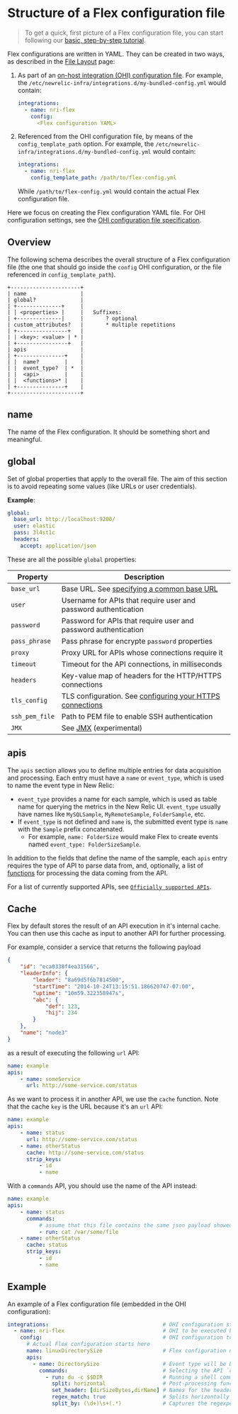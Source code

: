 # Structure of a Flex configuration file

> To get a quick, first picture of a Flex configuration file, you can start following our [basic, step-by-step tutorial](../../basic-tutorial.md).

Flex configurations are written in YAML. They can be created in two ways, as described in the [File Layout](./file_layout.md) page:
 
1. As part of an [on-host integration (OHI) configuration file](https://docs.newrelic.com/docs/integrations/integrations-sdk/file-specifications/integration-configuration-file-specifications-agent-v180).
   For example,  the `/etc/newrelic-infra/integrations.d/my-bundled-config.yml` would contain:
    
   ```yaml
   integrations:
     - name: nri-flex
       config:
         <Flex configuration YAML>
   ```
2. Referenced from the OHI configuration file, by means of the `config_template_path` option. 
   For example, the `/etc/newrelic-infra/integrations.d/my-bundled-config.yml` would contain:
   ```yaml
   integrations:
     - name: nri-flex
       config_template_path: /path/to/flex-config.yml
   ```
   While `/path/to/flex-config.yml` would contain the actual Flex configuration file.

Here we focus on creating the Flex configuration YAML file. For OHI configuration settings, see the [OHI configuration file specification](https://docs.newrelic.com/docs/integrations/integrations-sdk/file-specifications/integration-configuration-file-specifications-agent-v180).

## Overview

The following schema describes the overall structure of a Flex configuration file (the one that should go inside the `config` OHI configuration, or the file referenced in `config_template_path`).

```
+----------------------+
| name                 |
| global?              |
| +--------------+     |
| | <properties> |     |   Suffixes:
| +--------------|     |       ? optional
| custom_attributes?   |       * multiple repetitions 
| +----------------+   |
| | <key>: <value> | * |
| +----------------+   |
| apis                 |
| +---------------+    |
| |  name?        |    |
| |  event_type?  | *  |
| |  <api>        |    |
| |  <functions>* |    |
| +---------------+    |
+----------------------+
```

## name

The name of the Flex configuration. It should be something short and meaningful.

## global

Set of global properties that apply to the overall file. The aim of this section is to avoid repeating some values (like URLs or user credentials).

**Example**:

```yaml
global:
  base_url: http://localhost:9200/
  user: elastic
  pass: 3l4st1c
  headers:
    accept: application/json
```

These are all the possible `global` properties:

| Property | Description |
|---|---|
| `base_url` | Base URL. See [specifying a common base URL](../apis/url.md#specifying-a-common-base-url-with-base_url) |
| `user` | Username for APIs that require user and password authentication |
| `password` | Password for APIs that require user and password authentication |
| `pass_phrase` | Pass phrase for encrypte `password` properties  |
| `proxy` | Proxy URL for APIs whose connections require it |
| `timeout` | Timeout for the API connections, in milliseconds |
| `headers` | Key-value map of headers for the HTTP/HTTPS connections |
| `tls_config` | TLS configuration. See [configuring your HTTPS connections](../apis/url.md#configuring-your-https-connections-with-tls_config) |
| `ssh_pem_file` | Path to PEM file to enable SSH authentication |  
| `JMX` | See [JMX](../experimental/jmx.md) (experimental) |

## apis

The `apis` section allows you to define multiple entries for data acquisition and processing. Each entry must have a `name` or `event_type`, which is used to name the event type in New Relic:

* `event_type` provides a name for each sample, which is used as table name for querying the metrics
  in the New Relic UI. `event_type` usually have names like `MySQLSample`, `MyRemoteSample`, `FolderSample`, etc.
* If `event_type` is not defined and `name` is, the submitted event type is `name`
  with the `Sample` prefix concatenated.
    - For example, `name: FolderSize` would make Flex to create events named `event_type: FolderSizeSample`.

In addition to the fields that define the name of the sample, each `apis` entry requires the type of API to parse data from, and, optionally, a list of [functions](../apis/functions.md) for processing the data coming from the API.

For a list of currently supported APIs, see [`Officially supported APIs`](creating_configs.md#OfficiallysupportedAPIs).

## Cache

Flex by default stores the result of an API execution in it's internal cache. You can then use this cache as input to another API for further processing.

For example, consider a service that returns the following payload

```json
{
    "id": "eca0338f4ea31566",
    "leaderInfo": {
        "leader": "8a69d5f6b7814500",
        "startTime": "2014-10-24T13:15:51.186620747-07:00",
        "uptime": "10m59.322358947s",
        "abc": {
            "def": 123,
            "hij": 234
        }
    },
    "name": "node3"
}
```

as a result of executing the following `url` API:

```yaml
name: example
apis:
    - name: someService
      url: http://some-service.com/status
```

As we want to process it in another API, we use the `cache` function. Note that the cache `key` is the URL because it's an `url` API:

```yaml
name: example
apis:
    - name: status
      url: http://some-service.com/status
    - name: otherStatus
      cache: http://some-service.com/status
      strip_keys:
          - id
          - name
```

With a `commands` API, you should use the name of the API instead:

```yaml
name: example
apis:
    - name: status
      commands:
          # assume that this file contains the same json payload showed above the beginning
          - run: cat /var/some/file
    - name: otherStatus
      cache: status
      strip_keys:
          - id
          - name
``` 
## Example

An example of a Flex configuration file (embedded in the OHI configuration):

```yaml
integrations:                                    # OHI configuration starts here  
  - name: nri-flex                               # OHI to be executed by the Agent
    config:                                      # OHI configuration to be parsed by Flex
      # Actual Flex configuration starts here
      name: linuxDirectorySize                   # Flex configuration name
      apis:                                       
        - name: DirectorySize                    # Event type will be DirectorySizeSample
          commands:                              # Selecting the API `commands`
            - run: du -c $$DIR                   # Running a shell command
              split: horizontal                  # Post-processing function: split horizontally
              set_header: [dirSizeBytes,dirName] # Names for the headers of the table resulting from split
              regex_match: true                  # Splits horizontally matching a regular expression
              split_by: (\d+)\s+(.*)             # Captures the regexpes between parentheses as the headers above   
```